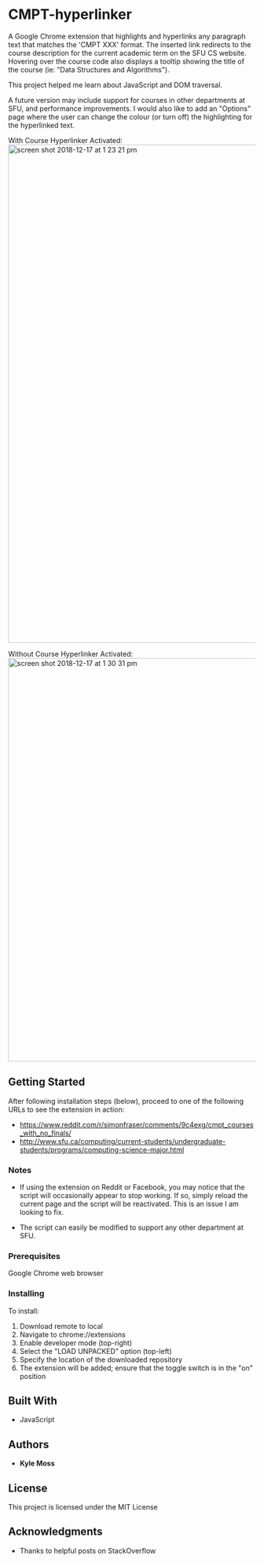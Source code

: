 # CMPT-hyperlinker
A Google Chrome extension that highlights and hyperlinks any paragraph text that matches the 'CMPT XXX' format. The inserted link redirects to the course description for the current academic term on the SFU CS website. Hovering over the course code also displays a tooltip showing the title of the course (ie: "Data Structures and Algorithms").

This project helped me learn about JavaScript and DOM traversal.

A future version may include support for courses in other departments at SFU, and performance improvements. I would also like to add an "Options" page where the user can change the colour (or turn off) the highlighting for the hyperlinked text.

With Course Hyperlinker Activated:
<img width="1014" alt="screen shot 2018-12-17 at 1 23 21 pm" src="https://user-images.githubusercontent.com/18518784/50116972-93891180-0200-11e9-9a37-c7fece6300f2.png">

Without Course Hyperlinker Activated:
<img width="821" alt="screen shot 2018-12-17 at 1 30 31 pm" src="https://user-images.githubusercontent.com/18518784/50116976-9552d500-0200-11e9-950a-7a9aa748263a.png">

## Getting Started

After following installation steps (below), proceed to one of the following URLs to see the extension in action:
* https://www.reddit.com/r/simonfraser/comments/9c4exg/cmpt_courses_with_no_finals/
* http://www.sfu.ca/computing/current-students/undergraduate-students/programs/computing-science-major.html

### Notes
* If using the extension on Reddit or Facebook, you may notice that the script will occasionally appear to stop working. If so, simply reload the current page and the script will be reactivated. This is an issue I am looking to fix.

* The script can easily be modified to support any other department at SFU.

### Prerequisites

Google Chrome web browser

### Installing

To install:
1) Download remote to local
2) Navigate to chrome://extensions
3) Enable developer mode (top-right)
4) Select the "LOAD UNPACKED" option (top-left)
5) Specify the location of the downloaded repository
6) The extension will be added; ensure that the toggle switch is in the "on" position

## Built With

* JavaScript

## Authors

* **Kyle Moss**

## License

This project is licensed under the MIT License

## Acknowledgments

* Thanks to helpful posts on StackOverflow
